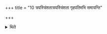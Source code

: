 +++
title = "10 त्रयस्त्रिंशतात्रयस्त्रिंशता गृहपतिमभि समायन्ति"

+++

<details><summary>थिते</summary>

त्रयस्त्रिंशतात्रयस्त्रिंशता गृहपतिमभि समायन्ति १०
</details>

